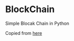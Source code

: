 # BlockChain
Simple Blocak Chain in Python

Copied from [here](http://ecomunsing.com/build-your-own-blockchain)
